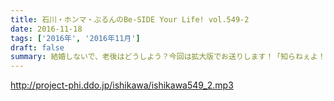 ```yaml
---
title: 石川・ホンマ・ぶるんのBe-SIDE Your Life! vol.549-2
date: 2016-11-18
tags: ['2016年', '2016年11月']
draft: false
summary: 結婚しないで、老後はどうしよう？今回は拡大版でお送りします！「知らねぇよ！人生相談・前半」SAITO
---
```


http://project-phi.ddo.jp/ishikawa/ishikawa549_2.mp3
